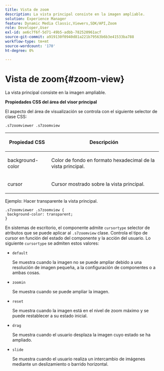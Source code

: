 ```yaml
---
title: Vista de zoom
description: La vista principal consiste en la imagen ampliable.
solution: Experience Manager
feature: Dynamic Media Classic,Viewers,SDK/API,Zoom
role: Developer,User
exl-id: ae6c7f6f-5d71-49b5-adbb-782520961acf
source-git-commit: a919130f0940d81a221b79563b6b3e41533ba788
workflow-type: tm+mt
source-wordcount: '170'
ht-degree: 0%

---
```


# Vista de zoom{#zoom-view}

La vista principal consiste en la imagen ampliable.

<!--<a id="section_061E550C1C1D4DB2BD663A898895B38C"></a>-->

**Propiedades CSS del área del visor principal**

El aspecto del área de visualización se controla con el siguiente selector de clase CSS:

```
.s7zoomviewer .s7zoomview
```

<table id="table_94EE3F5BBE4547C0B4943471CEE7EDE4"> 
 <thead> 
  <tr> 
   <th colname="col1" class="entry"> <p> Propiedad CSS </p> </th> 
   <th colname="col2" class="entry"> <p>Descripción </p> </th> 
  </tr> 
 </thead>
 <tbody> 
  <tr> 
   <td colname="col1"> <p> <span class="codeph"> background-color </span> </p> </td> 
   <td colname="col2"> <p> Color de fondo en formato hexadecimal de la vista principal. </p> </td> 
  </tr> 
  <tr> 
   <td colname="col1"> <p> <span class="codeph"> cursor </span> </p> </td> 
   <td colname="col2"> <p>Cursor mostrado sobre la vista principal. </p> </td> 
  </tr> 
 </tbody> 
</table>

Ejemplo: Hacer transparente la vista principal.

```
.s7zoomviewer .s7zoomview { 
 background-color: transparent; 
}
```

En sistemas de escritorio, el componente admite `cursortype` selector de atributos que se puede aplicar al `.s7zoomview` clase. Controla el tipo de cursor en función del estado del componente y la acción del usuario. Lo siguiente `cursortype` se admiten estos valores:

* `default`

   Se muestra cuando la imagen no se puede ampliar debido a una resolución de imagen pequeña, a la configuración de componentes o a ambas cosas.

* `zoomin`

   Se muestra cuando se puede ampliar la imagen.

* `reset`

   Se muestra cuando la imagen está en el nivel de zoom máximo y se puede restablecer a su estado inicial.

* `drag`

   Se muestra cuando el usuario desplaza la imagen cuyo estado se ha ampliado.

* `slide`

   Se muestra cuando el usuario realiza un intercambio de imágenes mediante un deslizamiento o barrido horizontal.
